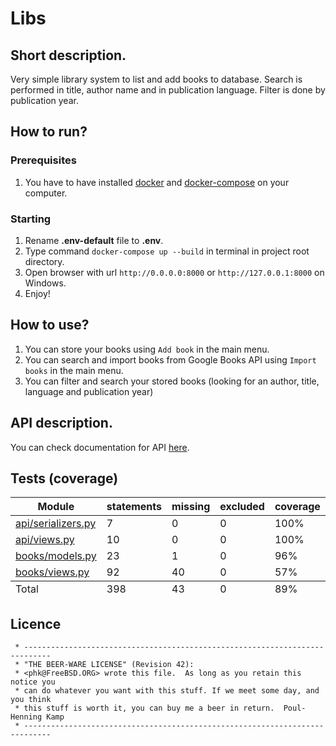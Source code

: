 # Libs
## Short description.

Very simple library system
to list and add books to database.
Search is performed in title, author name and in publication language.
Filter is done by publication year.

## How to run?

### Prerequisites
1. You have to have installed [docker](https://www.docker.com/)
   and [docker-compose](https://docs.docker.com/compose/install/) on your computer.

### Starting
1. Rename **.env-default** file to **.env**.
2. Type command `docker-compose up --build` in terminal in project root directory.
3. Open browser with url `http://0.0.0.0:8000` or `http://127.0.0.1:8000` on Windows.
4. Enjoy!

## How to use?
1. You can store your books using `Add book` in the main menu.
2. You can search and import books from Google Books API using `Import books` in the main menu.
3. You can filter and search your stored books (looking for an author, title, language and publication year)

## API description.
You can check documentation for API [here](https://libs-books.herokuapp.com/v1/swagger/).

## Tests (coverage)
<dl>
    <table class="index">
        <thead>
            <tr class="tablehead" title="Click to sort">
                <th class="name left headerSortDown shortkey_n">Module</th>
                <th class="shortkey_s">statements</th>
                <th class="shortkey_m">missing</th>
                <th class="shortkey_x">excluded</th>
                <th class="right shortkey_c">coverage</th>
            </tr>
        </thead>
        <tfoot>
            <tr class="total">
                <td class="name left">Total</td>
                <td>398</td>
                <td>43</td>
                <td>0</td>
                <td class="right" data-ratio="355 398">89%</td>
            </tr>
        </tfoot>
        <tbody>
            <tr class="file">
                <td class="name left"><a href="api_serializers_py.html">api/serializers.py</a></td>
                <td>7</td>
                <td>0</td>
                <td>0</td>
                <td class="right" data-ratio="7 7">100%</td>
            </tr>
            <tr class="file">
                <td class="name left"><a href="api_views_py.html">api/views.py</a></td>
                <td>10</td>
                <td>0</td>
                <td>0</td>
                <td class="right" data-ratio="10 10">100%</td>
            </tr>
            <tr class="file">
                <td class="name left"><a href="books_models_py.html">books/models.py</a></td>
                <td>23</td>
                <td>1</td>
                <td>0</td>
                <td class="right" data-ratio="22 23">96%</td>
            </tr>
            <tr class="file">
                <td class="name left"><a href="books_views_py.html">books/views.py</a></td>
                <td>92</td>
                <td>40</td>
                <td>0</td>
                <td class="right" data-ratio="52 92">57%</td>
            </tr>
        </tbody>
    </table>
</dl>

## Licence
```text
 * ----------------------------------------------------------------------------
 * "THE BEER-WARE LICENSE" (Revision 42):
 * <phk@FreeBSD.ORG> wrote this file.  As long as you retain this notice you
 * can do whatever you want with this stuff. If we meet some day, and you think
 * this stuff is worth it, you can buy me a beer in return.  Poul-Henning Kamp
 * ----------------------------------------------------------------------------
 ```